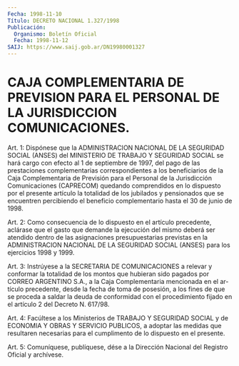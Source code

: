 ```yaml
---
Fecha: 1998-11-10
Título: DECRETO NACIONAL 1.327/1998
Publicación:
  Organismo: Boletín Oficial
  Fecha: 1998-11-12
SAIJ: https://www.saij.gob.ar/DN19980001327
---
```

# CAJA COMPLEMENTARIA DE PREVISION PARA EL PERSONAL DE LA JURISDICCION COMUNICACIONES.

<a id="1"></a>
Art. 1:  Dispónese  que  la ADMINISTRACION  NACIONAL  DE  LA SEGURIDAD  SOCIAL (ANSES) del MINISTERIO  DE  TRABAJO  Y  SEGURIDAD SOCIAL se hará  cargo  con  efecto  al 1 de septiembre de 1997, del pago  de las prestaciones complementarias  correspondientes  a  los beneficiarios  de  la  Caja  Complementaria  de  Previsión  para el Personal  de  la  Jurisdicción  Comunicaciones  (CAPRECOM) quedando comprendidos en lo dispuesto por el presente artículo  la totalidad de  los  jubilados  y pensionados que se encuentren percibiendo  el beneficio  complementario   hasta  el  30  de  junio  de  1998.

<a id="2"></a>
Art.  2:  Como  consecuencia  de  lo  dispuesto  en  el  artículo precedente, aclárase  que  el  gasto  que  demande la ejecución del mismo deberá ser atendido dentro de las asignaciones presupuestarias  previstas  en  la ADMINISTRACION  NACIONAL  DE  LA SEGURIDAD  SOCIAL  (ANSES) para  los  ejercicios  1998  y  1999.

<a id="3"></a>
Art. 3: Instrúyese a la SECRETARIA  DE  COMUNICACIONES a relevar y conformar la totalidad de los montos que hubieran  sido pagados por CORREO ARGENTINO S.A., a la Caja Complementaria mencionada en el ar- tículo precedente, desde la fecha de toma de posesión,  a los fines de  que  se  proceda  a  saldar  la  deuda  de  conformidad  con el procedimiento  fijado  en  el  artículo  2  del  Decreto  N. 617/98.

<a id="4"></a>
Art. 4: Facúltese a los Ministerios de TRABAJO Y SEGURIDAD SOCIAL y  de  ECONOMIA  Y OBRAS Y SERVICIO PUBLICOS, a adoptar las medidas que resultaren necesarias para el cumplimento de lo dispuesto en el presente.

<a id="5"></a>
Art. 5: Comuníquese,  publíquese, dése a la Dirección Nacional del Registro Oficial y archívese.